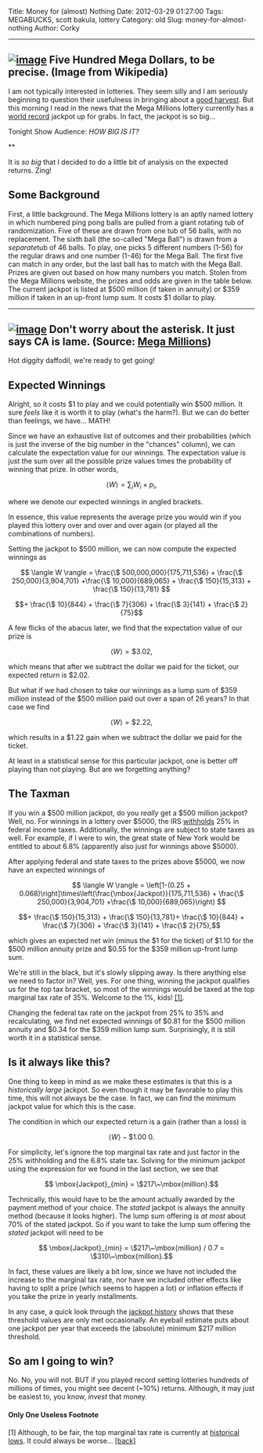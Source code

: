 Title: Money for (almost) Nothing
Date: 2012-03-29 01:27:00
Tags: MEGABUCKS, scott bakula, lottery
Category: old
Slug: money-for-almost-nothing
Author: Corky


  -----------------------------------------------------------------------------------------------------------------------------------------------------------------------------------------------------------------
  [![image](http://4.bp.blogspot.com/-j1vgDeAaElw/T3O5K09X6XI/AAAAAAAAAW0/b3uIqmdtPl4/s320/mega_millions.png)](http://4.bp.blogspot.com/-j1vgDeAaElw/T3O5K09X6XI/AAAAAAAAAW0/b3uIqmdtPl4/s1600/mega_millions.png)
  Five Hundred Mega Dollars, to be precise. (Image from Wikipedia)
  -----------------------------------------------------------------------------------------------------------------------------------------------------------------------------------------------------------------

I am not typically interested in lotteries. They seem silly and I am
seriously beginning to question their usefulness in bringing about a
[good harvest](http://en.wikipedia.org/wiki/The_Lottery). But this
morning I read in the news that the Mega Millions lottery currently has
a [world
record](http://en.wikipedia.org/wiki/Mega_Millions#Record_jackpots_.28listed_by_cash_value.29)
jackpot up for grabs. In fact, the jackpot is so big...

Tonight Show Audience: *HOW BIG IS IT?*

**

It is *so big* that I decided to do a little bit of analysis on the
expected returns. Zing!

Some Background
---------------

First, a little background. The Mega Millions lottery is an aptly named
lottery in which numbered ping pong balls are pulled from a giant
rotating tub of randomization. Five of these are drawn from one tub of
56 balls, with no replacement. The sixth ball (the so-called "Mega
Ball") is drawn from a *separate*tub of 46 balls. To play, one picks 5
different numbers (1-56) for the regular draws and one number (1-46) for
the Mega Ball. The first five can match in any order, but the last ball
has to match with the Mega Ball. Prizes are given out based on how many
numbers you match. Stolen from the Mega Millions website, the prizes and
odds are given in the table below. The current jackpot is listed at $500
million (if taken in annuity) or $359 million if taken in an up-front
lump sum. It costs $1 dollar to play.

  ---------------------------------------------------------------------------------------------------------------------------------------------------------------------------------------------------------------
  [![image](http://3.bp.blogspot.com/-Zi3rSfNqtuI/T3PHTEaXmvI/AAAAAAAAAXE/y9Hs7fqWrgs/s320/crummy_table.gif)](http://3.bp.blogspot.com/-Zi3rSfNqtuI/T3PHTEaXmvI/AAAAAAAAAXE/y9Hs7fqWrgs/s1600/crummy_table.gif)
  Don't worry about the asterisk. It just says CA is lame. (Source: [Mega Millions](http://www.megamillions.com/howto/))
  ---------------------------------------------------------------------------------------------------------------------------------------------------------------------------------------------------------------

Hot diggity daffodil, we're ready to get going!

Expected Winnings
-----------------

Alright, so it costs $1 to play and we could potentially win $500
million. It sure *feels* like it is worth it to play (what's the harm?).
But we can do better than feelings, we have... MATH!

Since we have an exhaustive list of outcomes and their probabilities
(which is just the inverse of the big number in the "chances" column),
we can calculate the expectation value for our winnings. The expectation
value is just the sum over all the possible prize values times the
probability of winning that prize. In other words,

$$\langle W \rangle = \sum_i W_i \times p_i, $$

where we denote our expected winnings in angled brackets.

In essence, this value represents the average prize you would win if you
played this lottery over and over and over again (or played all the
combinations of numbers).

Setting the jackpot to $500 million, we can now compute the expected
winnings as

$$ \langle W \rangle = \frac{\$ 500,000,000}{175,711,536} +
\frac{\$ 250,000}{3,904,701} +\frac{\$ 10,000}{689,065} + \frac{\$
150}{15,313} + \frac{\$ 150}{13,781} $$

$$+ \frac{\$ 10}{844} + \frac{\$ 7}{306} + \frac{\$ 3}{141} +
\frac{\$ 2}{75}$$

A few flicks of the abacus later, we find that the expectation value of
our prize is

$$\langle W \rangle = \$ 3.02,$$

which means that after we subtract the dollar we paid for the ticket,
our expected return is $2.02.

But what if we had chosen to take our winnings as a lump sum of $359
million instead of the $500 million paid out over a span of 26 years? In
that case we find

$$\langle W \rangle = \$ 2.22,$$

which results in a $1.22 gain when we subtract the dollar we paid for
the ticket.

At least in a statistical sense for this particular jackpot, one is
better off playing than not playing. But are we forgetting anything?

The Taxman
----------

If you win a $500 million jackpot, do you *really* get a $500 million
jackpot? Well, no. For winnings in a lottery over $5000, the IRS
[withholds](http://www.irs.gov/instructions/iw2g/ar02.html#d0e401) 25%
in federal income taxes. Additionally, the winnings are subject to state
taxes as well. For example, if I were to win, the great state of New
York would be entitled to about 6.8% (apparently also just for winnings
above $5000).

After applying federal and state taxes to the prizes above $5000, we now
have an expected winnings of

$$ \langle W \rangle = \left[1-(0.25 +
0.068)\right]\times\left(\frac{\mbox{Jackpot}}{175,711,536} +
\frac{\$ 250,000}{3,904,701} +\frac{\$ 10,000}{689,065}\right) $$

$$+ \frac{\$ 150}{15,313} + \frac{\$ 150}{13,781}+ \frac{\$
10}{844} + \frac{\$ 7}{306} + \frac{\$ 3}{141} + \frac{\$
2}{75},$$

which gives an expected net win (minus the $1 for the ticket) of $1.10
for the $500 million annuity prize and $0.55 for the $359 million
up-front lump sum.

We're still in the black, but it's slowly slipping away. Is there
anything else we need to factor in? Well, yes. For one thing, winning
the jackpot qualifies us for the top tax bracket, so most of the
winnings would be taxed at the top marginal tax rate of 35%. Welcome to
the 1%, kids! [[1]](#note).

Changing the federal tax rate on the jackpot from 25% to 35% and
recalculating, we find net expected winnings of $0.81 for the $500
million annuity and $0.34 for the $359 million lump sum. Surprisingly,
it is still worth it in a statistical sense.

Is it always like this?
-----------------------

One thing to keep in mind as we make these estimates is that this is a
*historically large* jackpot. So even though it may be favorable to play
this time, this will not always be the case. In fact, we can find the
minimum jackpot value for which this is the case.

The condition in which our expected return is a gain (rather than a
loss) is

$$ \langle W \rangle - \$1.00 \> 0. $$

For simplicity, let's ignore the top marginal tax rate and just factor
in the 25% withholding and the 6.8% state tax. Solving for the minimum
jackpot using the expression for we found in the last section, we see
that

$$ \mbox{Jackpot}_{min} = \$217\~\mbox{million}.$$

Technically, this would have to be the amount actually awarded by the
payment method of your choice. The *stated* jackpot is always the
annuity method (because it looks higher). The lump sum offering is *at
most* about 70% of the stated jackpot. So if you want to take the lump
sum offering the *stated* jackpot will need to be

$$ \mbox{Jackpot}_{min} = \$217\~\mbox{million} / 0.7 =
\$310\~\mbox{million}.$$

In fact, these values are likely a bit low, since we have not included
the increase to the marginal tax rate, nor have we included other
effects like having to split a prize (which seems to happen a lot) or
inflation effects if you take the prize in yearly installments.

In any case, a quick look through the [jackpot
history](http://www.megamillions.com/winners/jackpothistory.asp) shows
that these threshold values are only met occasionally. An eyeball
estimate puts about one jackpot per year that exceeds the (absolute)
minimum $217 million threshold.

So am I going to win?
---------------------

No. No, you will not. BUT if you played record setting lotteries
hundreds of millions of times, you might see decent (\~10%) returns.
Although, it may just be easiest to, you know, *invest* that money.

#### Only One Useless Footnote

[1] Although, to be fair, the top marginal tax rate is currently at
[historical
lows](http://en.wikipedia.org/wiki/File:MarginalIncomeTax.svg). It could
always be worse... [[back]](#back)
